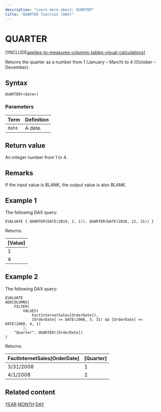 ```yaml
---
description: "Learn more about: QUARTER"
title: "QUARTER function (DAX)"
---
```


# QUARTER

[!INCLUDE[applies-to-measures-columns-tables-visual-calculations](includes/applies-to-measures-columns-tables-visual-calculations.md)]

Returns the quarter as a number from 1 (January – March) to 4 (October – December).

## Syntax

```dax
QUARTER(<date>)
```

### Parameters

|Term|Definition|
|--------|--------------|
|`date`|A date.|

## Return value

An integer number from 1 to 4.

## Remarks

If the input value is BLANK, the output value is also BLANK.

## Example 1

The following DAX query:

```dax
EVALUATE { QUARTER(DATE(2019, 2, 1)), QUARTER(DATE(2018, 12, 31)) } 
```

Returns:

|[Value]  |
|---------|
|1    |
|4    |

## Example 2

The following DAX query:

```dax
EVALUATE
ADDCOLUMNS(
    FILTER(
        VALUES(
            FactInternetSales[OrderDate]), 
            [OrderDate] >= DATE(2008, 3, 31) && [OrderDate] <= DATE(2008, 4, 1)
        ), 
    "Quarter", QUARTER([OrderDate])
)
```

Returns:

|FactInternetSales[OrderDate]  | [Quarter]  |
|---------|---------|
|3/31/2008    |  1  |
|  4/1/2008  |  2   |

## Related content

[YEAR](year-function-dax.md)
[MONTH](month-function-dax.md)
[DAY](day-function-dax.md)
